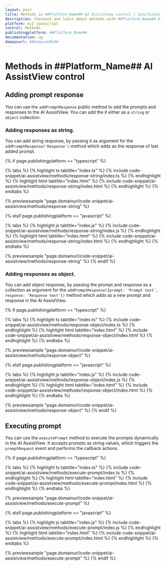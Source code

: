 ```yaml
---
layout: post
title: Methods in ##Platform_Name## AI AssistView control | Syncfusion
description: Checkout and learn about methods with ##Platform_Name## AI AssistView control of Syncfusion Essential JS 2 and more.
platform: ej2-javascript
control: Methods
publishingplatform: ##Platform_Name##
documentation: ug
domainurl: ##DomainURL##
---
```


# Methods in ##Platform_Name## AI AssistView control

## Adding prompt response

You can use the `addPromptResponse` public method to add the prompts and responses to the AI AssistView. You can add the it either as a `string` or `object` collection.

### Adding responses as string.

You can add string response, by passing it as argument for the `addPromptResponse('Response')` method which adds as the response of last added prompt.

{% if page.publishingplatform == "typescript" %}

{% tabs %}
{% highlight ts tabtitle="index.ts" %}
{% include code-snippet/ai-assistview/methods/response-string/index.ts %}
{% endhighlight %}
{% highlight html tabtitle="index.html" %}
{% include code-snippet/ai-assistview/methods/response-string/index.html %}
{% endhighlight %}
{% endtabs %}
        
{% previewsample "page.domainurl/code-snippet/ai-assistview/methods/response-string" %}

{% elsif page.publishingplatform == "javascript" %}

{% tabs %}
{% highlight js tabtitle="index.js" %}
{% include code-snippet/ai-assistview/methods/response-string/index.js %}
{% endhighlight %}
{% highlight html tabtitle="index.html" %}
{% include code-snippet/ai-assistview/methods/response-string/index.html %}
{% endhighlight %}
{% endtabs %}

{% previewsample "page.domainurl/code-snippet/ai-assistview/methods/response-string" %}
{% endif %}

### Adding responses as object.

You can add object response, by passing the prompt and response as a collection as argument for the `addPromptResponse({prompt: 'Prompt text', response: 'Response text'})` method which adds as a new prompt and response in the AI AssistView.

{% if page.publishingplatform == "typescript" %}

{% tabs %}
{% highlight ts tabtitle="index.ts" %}
{% include code-snippet/ai-assistview/methods/response-object/index.ts %}
{% endhighlight %}
{% highlight html tabtitle="index.html" %}
{% include code-snippet/ai-assistview/methods/response-object/index.html %}
{% endhighlight %}
{% endtabs %}
        
{% previewsample "page.domainurl/code-snippet/ai-assistview/methods/response-object" %}

{% elsif page.publishingplatform == "javascript" %}

{% tabs %}
{% highlight js tabtitle="index.js" %}
{% include code-snippet/ai-assistview/methods/response-object/index.js %}
{% endhighlight %}
{% highlight html tabtitle="index.html" %}
{% include code-snippet/ai-assistview/methods/response-object/index.html %}
{% endhighlight %}
{% endtabs %}

{% previewsample "page.domainurl/code-snippet/ai-assistview/methods/response-object" %}
{% endif %}

## Executing prompt

You can use the `executePrompt` method to execute the prompts dynamically in the AI AssistView. It accepts prompts as string values, which triggers the `promptRequest` event and performs the callback actions.

{% if page.publishingplatform == "typescript" %}

{% tabs %}
{% highlight ts tabtitle="index.ts" %}
{% include code-snippet/ai-assistview/methods/execute-prompt/index.ts %}
{% endhighlight %}
{% highlight html tabtitle="index.html" %}
{% include code-snippet/ai-assistview/methods/execute-prompt/index.html %}
{% endhighlight %}
{% endtabs %}
        
{% previewsample "page.domainurl/code-snippet/ai-assistview/methods/execute-prompt" %}

{% elsif page.publishingplatform == "javascript" %}

{% tabs %}
{% highlight js tabtitle="index.js" %}
{% include code-snippet/ai-assistview/methods/execute-prompt/index.js %}
{% endhighlight %}
{% highlight html tabtitle="index.html" %}
{% include code-snippet/ai-assistview/methods/execute-prompt/index.html %}
{% endhighlight %}
{% endtabs %}

{% previewsample "page.domainurl/code-snippet/ai-assistview/methods/execute-prompt" %}
{% endif %}
